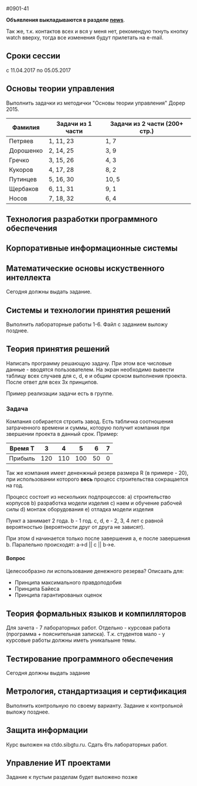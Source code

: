 #0901-41

**Объявления выкладываются в разделе [news](https://github.com/sibstu-ivt/main/blob/master/NEWS.md)**.

Так же, т.к. контактов всех и вся у меня нет, рекомендую ткнуть кнопку watch вверху, тогда все изменения будут прилетать на e-mail.


## Сроки сессии
с 11.04.2017 по 05.05.2017


## Основы теории управления

Выполнить задачки из методички "Основы теории управления" Дорер 2015.

| Фамилия   | Задачи из 1 части | Задачи из 2 части (200+ стр.) |
| --------- | ----------------- | ----------------------------- |
| Петряев   | 1, 11, 23         | 1, 7                          |
| Дорошенко | 2, 14, 25         | 3, 9                          |
| Гречко    | 3, 15, 26         | 4, 3                          |
| Кукоров   | 4, 17, 28         | 8, 2                          |
| Путинцев  | 5, 16, 30         | 10, 5                         |
| Щербаков  | 6, 11, 31         | 9, 1                          |
| Носов     | 7, 18, 32         | 6, 4                          |



## Технология разработки программного обеспечения




## Корпоративные информационные системы




## Математические основы искуственного интеллекта

Сегодня должны выдать задание.



## Системы и технологии принятия решений

Выполнить лабораторные работы 1-6. Файл с заданием выложу позднее.



## Теория принятия решений

Написать программу решающую задачу.
При этом все числовые данные - вводятся пользователем.
На экран необходимо вывести таблицу всех случаев для c, d, e и общим сроком
выполнения проекта.
После ответ для всех 3х принципов.

Пример реализации задачи есть в группе.


### Задача

Компания собирается строить завод. Есть табличка соотношения затраченного времени
и суммы, которую получит компания при звершении проекта в данный срок. Пример:

| Время T | 3   | 4   | 5   | 6   | 7   |
| ------- | --- | --- | --- | --- | --- |
| Прибыль | 120 | 110 | 100 | 50  | 0   |

Так же компания имеет дененжный резерв размера R (в примере - 20), при использовании
которого __весь__ процесс строительства сокращается на год.

Процесс состоит из нескольких подпроцессов:
a) строительство корпусов
b) разработка модели изделия
c) наем и обучение рабочей силы
d) монтаж оборудования
e) отладка модели изделия

Пункт a занимает 2 года. b - 1 год. c, d, e - 2, 3, 4 лет с равной вероятностью
(вероятности друг от друга не зависят).

При этом d начинается только после завершения a, e после завершения b.
Паралельно происходят: a->d || c || b->e.


#### Вопрос

Целесообразно ли использование денежного резерва? Описаать для:
- Принципа максимального правдоподобия
- Принципа Байеса
- Принципа гарантированых оценок




## Теория формальных языков и компилляторов

Для зачета - 7 лабораторных работ. Отдельно - курсовая работа (программа + пояснительная записка).
Т.к. студентов мало - у курсовые работы должны иметь уникальыне темы.



## Тестирование программного обеспечения

Сегодня должны выдать задание



## Метрология, стандартизация и сертификация

Выполнить контрольную по своему варианту. Задание к контрольной выложу позднее.



## Защита информации

Курс выложен на ctdo.sibgtu.ru. Сдать 6ть лабораторных работ.



## Управление ИТ проектами

Задание к пустым разделам будет выложено позже
